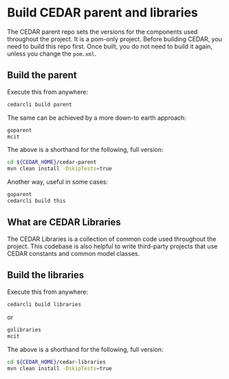 # Build CEDAR parent and libraries

The CEDAR parent repo sets the versions for the components used throughout the project. It is a pom-only project.
Before building CEDAR, you need to build this repo first.
Once built, you do not need to build it again, unless you change the `pom.xml`.

## Build the parent
Execute this from anywhere:
```sh
cedarcli build parent
```

The same can be achieved by a more down-to earth approach:
```sh
goparent
mcit
```

The above is a shorthand for the following, full version:
```sh
cd ${CEDAR_HOME}/cedar-parent
mvn clean install -DskipTests=true
```

Another way, useful in some cases:
```sh
goparent
cedarcli build this
```

## What are CEDAR Libraries

The CEDAR Libraries is a collection of common code used throughout the project.
This codebase is also helpful to write third-party projects that use CEDAR constants and common model classes.

## Build the libraries
Execute this from anywhere:
```sh
cedarcli build libraries
```
or 

```sh
golibraries
mcit
```

The above is a shorthand for the following, full version:

```sh
cd ${CEDAR_HOME}/cedar-libraries
mvn clean install -DskipTests=true
```
